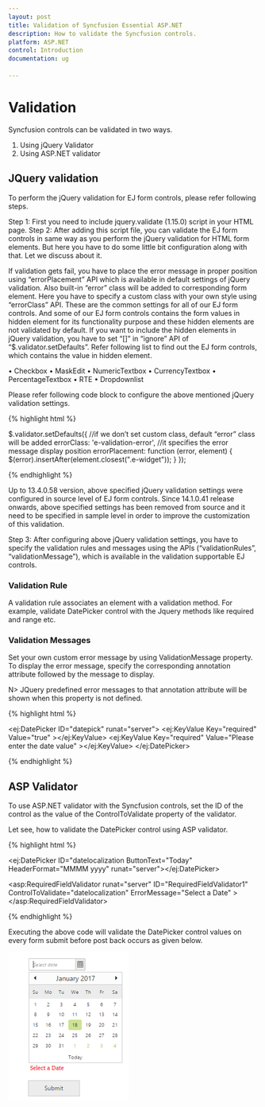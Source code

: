 ```yaml
---
layout: post
title: Validation of Syncfusion Essential ASP.NET
description: How to validate the Syncfusion controls.
platform: ASP.NET
control: Introduction
documentation: ug

---
```

# Validation

Syncfusion controls can be validated in two ways.

1. Using jQuery Validator
2. Using ASP.NET validator 

## JQuery validation

To perform the jQuery validation for EJ form controls, please refer following steps.

Step 1: First you need to include jquery.validate (1.15.0) script in your HTML page.
Step 2: After adding this script file, you can validate the EJ form controls in same way as you perform the jQuery validation for HTML form elements. But here you have to do some little bit configuration along with that. Let we discuss about it.

If validation gets fail, you have to place the error message in proper position using “errorPlacement” API which is available in default settings of jQuery validation. Also built-in “error” class will be added to corresponding form element. Here you have to specify a custom class with your own style using “errorClass” API. These are the common settings for all of our EJ form controls.
And some of our EJ form controls contains the form values in hidden element for its functionality purpose and these hidden elements are not validated by default. If you want to include the hidden elements in jQuery validation, you have to set “[]” in “ignore” API of “$.validator.setDefaults”. Refer following list to find out the EJ form controls, which contains the value in hidden element.

•	Checkbox
•	MaskEdit
•	NumericTextbox
•	CurrencyTextbox
•	PercentageTextbox
•	RTE
•	Dropdownlist

Please refer following code block to configure the above mentioned jQuery validation settings.

{% highlight html %}

$.validator.setDefaults({
    //if we don’t set custom class, default “error” class will be added
    errorClass: 'e-validation-error',
    //it specifies the error message display position
    errorPlacement: function (error, element) {
        $(error).insertAfter(element.closest(".e-widget"));
    }
});

{% endhighlight %}

Up to 13.4.0.58 version, above specified jQuery validation settings were configured in source level of EJ form controls. Since 14.1.0.41 release onwards, above specified settings has been removed from source and it need to be specified in sample level in order to improve the customization of this validation.

Step 3: After configuring above jQuery validation settings, you have to specify the validation rules and messages using the APIs (“validationRules”, “validationMessage”), which is available in the validation supportable EJ controls.

### Validation Rule

A validation rule associates an element with a validation method. For example, validate DatePicker control with the Jquery methods like required and range etc. 

### Validation Messages

Set your own custom error message by using ValidationMessage property. To display the error message, specify the corresponding annotation attribute followed by the message to display.

N> JQuery predefined error messages to that annotation attribute will be shown when this property is not defined.

{% highlight html %}

<ej:DatePicker ID="datepick" runat="server">
    <ValidationRule> 
        <ej:KeyValue Key="required" Value="true" ></ej:KeyValue>
    </ValidationRule>
    <ValidationMessage>
        <ej:KeyValue Key="required" Value="Please enter the date value" ></ej:KeyValue>
    </ValidationMessage>
</ej:DatePicker>

{% endhighlight %}

## ASP Validator

To use ASP.NET validator with the Syncfusion controls, set the ID of the control as the value of the ControlToValidate property of the validator.

Let see, how to validate the DatePicker control using ASP validator. 

{% highlight html %}

<ej:DatePicker ID="datelocalization ButtonText="Today" HeaderFormat="MMMM yyyy" runat="server"></ej:DatePicker>

<asp:RequiredFieldValidator runat="server" ID="RequiredFieldValidator1" ControlToValidate="datelocalization" ErrorMessage="Select a Date" ></asp:RequiredFieldValidator><br />

{% endhighlight %}

Executing the above code will validate the DatePicker control values on every form submit before post back occurs as given below.

![](Validation_images/1.png)